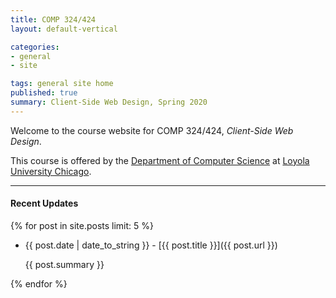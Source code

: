 ```yaml
---
title: COMP 324/424
layout: default-vertical

categories:
- general
- site

tags: general site home
published: true
summary: Client-Side Web Design, Spring 2020
---
```


Welcome to the course website for COMP 324/424, *Client-Side Web Design*.

This course is offered by the [Department of Computer Science](http://www.luc.edu/cs/) at [Loyola University Chicago](http://www.luc.edu).

***

#### Recent Updates
{% for post in site.posts limit: 5 %}

<!--{{ post.date | date_to_string }} | [{{ post.title }}]({{ post.url }})-->
* {{ post.date | date_to_string }} - [{{ post.title }}]({{ post.url }})

  {{ post.summary }}

{% endfor %}
